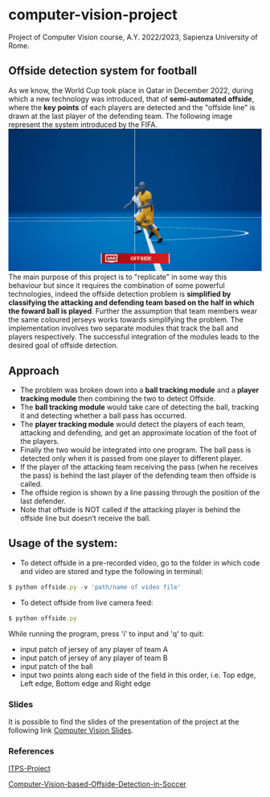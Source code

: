 # computer-vision-project
Project of Computer Vision course, A.Y. 2022/2023, Sapienza University of Rome.

## Offside detection system for football

As we know, the World Cup took place in Qatar in December 2022, during which a new technology was introduced, that of <b>semi-automated offside</b>, where the <b>key points</b> of each players are detected and the "offside line" is drawn at the last player of the defending team. The following image represent the system introduced by the FIFA.
  ![example of FIFA semi-automated offside](images/offside.jpeg)
The main purpose of this project is to "replicate" in some way this behaviour but since it requires the combination of some powerful technologies, indeed the offside detection problem is <b>simplified by classifying the attacking and defending team based on the half in which the foward ball is played</b>. Further the assumption that team members wear the same coloured jerseys works towards simplifying the problem.
The implementation involves two separate modules that track the ball and players respectively. The successful integration of the modules leads to the desired goal of offside detection.
  

## Approach
* The problem was broken down into a **ball tracking module** and a  **player tracking module** then combining the two to detect Offside. 
* The **ball tracking module** would take care of detecting the ball, tracking it and detecting whether a ball pass has occurred. 
* The **player tracking module** would detect the players of each team, attacking and defending, and get an approximate location of the foot of the players. 
* Finally the two would be integrated into one program. The ball pass is detected only when it is passed from one player to different player. 
* If the player of the attacking team receiving the pass (when he receives the pass) is behind the last player of the defending team then offside is called.
* The offside region is shown by a line passing through the position of the last defender.
* Note that offside is NOT called if the attacking player is behind the offside line but doesn’t receive the ball.


## Usage of the system:
* To detect offside in a pre-recorded video, go to the folder in which code and video are stored and type the following in terminal:
```javascript
$ python offside.py -v 'path/name of video file'
```
* To detect offside from live camera feed:
```javascript
$ python offside.py
```
While running the program, press 'i' to input and 'q' to quit:
* input patch of jersey of any player of team A
* input patch of jersey of any player of team B
* input patch of the ball
* input two points along each side of the field in this order, i.e. Top edge, Left edge, Bottom edge and Right edge

### Slides
It is possible to find the slides of the presentation of the project at the following link [Computer Vision Slides](https://docs.google.com/presentation/d/1ds1fc1_Nq5ZkOHw5Zt2-u0oVsnVPieCfXAnOmABnuyQ/edit?usp=sharing).

### References
[ITPS-Project](https://github.com/kparth98/ITSP-Project)

[Computer-Vision-based-Offside-Detection-in-Soccer](https://github.com/Neerajj9/Computer-Vision-based-Offside-Detection-in-Soccer)

